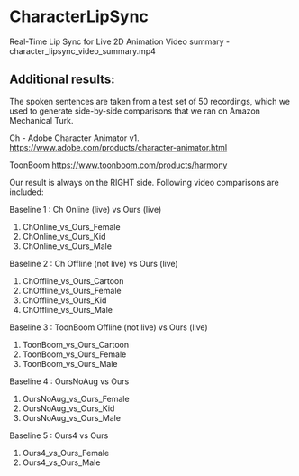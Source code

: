 # CharacterLipSync
Real-Time Lip Sync for Live 2D Animation
Video summary - character_lipsync_video_summary.mp4

## Additional results:

The spoken sentences are taken from a test set of 50 recordings, which we used to generate side-by-side comparisons that we ran on Amazon Mechanical Turk.

Ch - Adobe Character Animator v1. https://www.adobe.com/products/character-animator.html

ToonBoom https://www.toonboom.com/products/harmony

Our result is always on the RIGHT side. Following video comparisons are included:

Baseline 1 : Ch Online (live) vs Ours (live)
1. ChOnline_vs_Ours_Female
2. ChOnline_vs_Ours_Kid
3. ChOnline_vs_Ours_Male

Baseline 2 : Ch Offline (not live) vs Ours (live)
1. ChOffline_vs_Ours_Cartoon
2. ChOffline_vs_Ours_Female
3. ChOffline_vs_Ours_Kid
4. ChOffline_vs_Ours_Male

Baseline 3 : ToonBoom Offline (not live) vs Ours (live)
1. ToonBoom_vs_Ours_Cartoon
2. ToonBoom_vs_Ours_Female
3. ToonBoom_vs_Ours_Male

Baseline 4 :  OursNoAug vs Ours
1. OursNoAug_vs_Ours_Female
2. OursNoAug_vs_Ours_Kid
3. OursNoAug_vs_Ours_Male

Baseline 5 : Ours4 vs Ours
1. Ours4_vs_Ours_Female
2. Ours4_vs_Ours_Male
